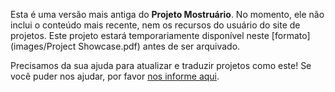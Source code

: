 Esta é uma versão mais antiga do **Projeto Mostruário**. No momento, ele não inclui o conteúdo mais recente, nem os recursos do usuário do site de projetos. Este projeto estará temporariamente disponível neste [formato](images/Project Showcase.pdf) antes de ser arquivado. 

Precisamos da sua ajuda para atualizar e traduzir projetos como este! Se você puder nos ajudar, por favor [nos informe aqui](https://rpf.io/translators). 
